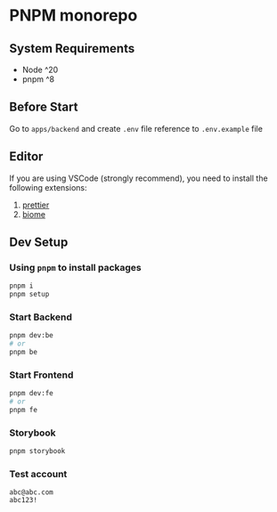 # PNPM monorepo

## System Requirements

- Node ^20
- pnpm ^8

## Before Start

Go to `apps/backend` and create `.env` file reference to `.env.example` file

## Editor

If you are using VSCode (strongly recommend), you need to install the following extensions:

1. [prettier](https://marketplace.visualstudio.com/items?itemName=esbenp.prettier-vscode)
2. [biome](https://marketplace.visualstudio.com/items?itemName=biomejs.biome)

## Dev Setup

### Using `pnpm` to install packages

```sh
pnpm i
pnpm setup
```

### Start Backend

```sh
pnpm dev:be
# or
pnpm be
```

### Start Frontend

```sh
pnpm dev:fe
# or
pnpm fe
```

### Storybook
```sh
pnpm storybook
```

### Test account
```
abc@abc.com
abc123!
```
